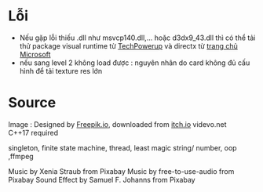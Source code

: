 
# Lỗi 
- Nếu gặp lỗi thiếu .dll như msvcp140.dll,... hoặc d3dx9_43.dll thì có thể tải thử package visual runtime từ [TechPowerup](https://www.techpowerup.com/download/visual-c-redistributable-runtime-package-all-in-one) và directx từ [trang chủ Microsoft](https://www.microsoft.com/en-us/download/details.aspx?id=35)
- nếu sang level 2 không load được : nguyên nhân do card không đủ cấu hình để tải texture res lớn
# Source
Image : Designed by [Freepik.io](https://www.freepik.com), downloaded from [itch.io]() videvo.net 
<br/>
C++17 required
<br/>

singleton, finite state machine, thread, least magic string/ number, oop ,ffmpeg 
<br/>

Music by Xenia Straub from Pixabay
Music by free-to-use-audio from Pixabay
Sound Effect by Samuel F. Johanns from Pixabay